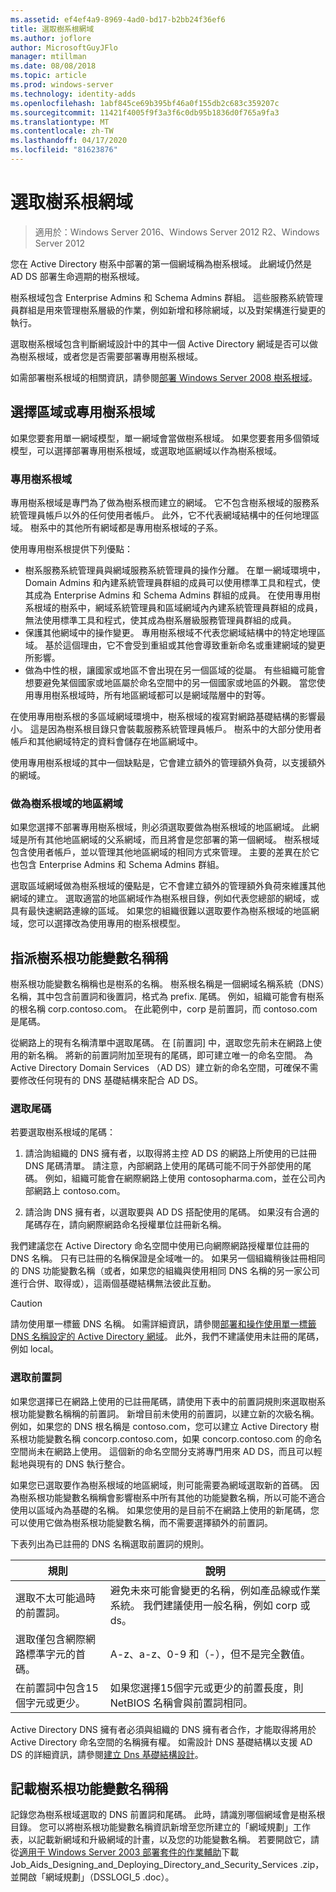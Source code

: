 ```yaml
---
ms.assetid: ef4ef4a9-8969-4ad0-bd17-b2bb24f36ef6
title: 選取樹系根網域
ms.author: joflore
author: MicrosoftGuyJFlo
manager: mtillman
ms.date: 08/08/2018
ms.topic: article
ms.prod: windows-server
ms.technology: identity-adds
ms.openlocfilehash: 1abf845ce69b395bf46a0f155db2c683c359207c
ms.sourcegitcommit: 11421f4005f9f3a3f6c0db95b1836d0f765a9fa3
ms.translationtype: MT
ms.contentlocale: zh-TW
ms.lasthandoff: 04/17/2020
ms.locfileid: "81623876"
---
```

# <a name="selecting-the-forest-root-domain"></a>選取樹系根網域

> 適用於：Windows Server 2016、Windows Server 2012 R2、Windows Server 2012

您在 Active Directory 樹系中部署的第一個網域稱為樹系根域。 此網域仍然是 AD DS 部署生命週期的樹系根域。

樹系根域包含 Enterprise Admins 和 Schema Admins 群組。 這些服務系統管理員群組是用來管理樹系層級的作業，例如新增和移除網域，以及對架構進行變更的執行。

選取樹系根域包含判斷網域設計中的其中一個 Active Directory 網域是否可以做為樹系根域，或者您是否需要部署專用樹系根域。

如需部署樹系根域的相關資訊，請參閱[部署 Windows Server 2008 樹系根域](https://docs.microsoft.com/previous-versions/windows/it-pro/windows-server-2008-R2-and-2008/cc731174(v=ws.10))。

## <a name="choosing-a-regional-or-dedicated-forest-root-domain"></a>選擇區域或專用樹系根域

如果您要套用單一網域模型，單一網域會當做樹系根域。 如果您要套用多個領域模型，可以選擇部署專用樹系根域，或選取地區網域以作為樹系根域。

### <a name="dedicated-forest-root-domain"></a>專用樹系根域

專用樹系根域是專門為了做為樹系根而建立的網域。 它不包含樹系根域的服務系統管理員帳戶以外的任何使用者帳戶。 此外，它不代表網域結構中的任何地理區域。 樹系中的其他所有網域都是專用樹系根域的子系。

使用專用樹系根提供下列優點：

- 樹系服務系統管理員與網域服務系統管理員的操作分離。 在單一網域環境中，Domain Admins 和內建系統管理員群組的成員可以使用標準工具和程式，使其成為 Enterprise Admins 和 Schema Admins 群組的成員。 在使用專用樹系根域的樹系中，網域系統管理員和區域網域內內建系統管理員群組的成員，無法使用標準工具和程式，使其成為樹系層級服務管理員群組的成員。
- 保護其他網域中的操作變更。 專用樹系根域不代表您網域結構中的特定地理區域。 基於這個理由，它不會受到重組或其他會導致重新命名或重建網域的變更所影響。
- 做為中性的根，讓國家或地區不會出現在另一個區域的從屬。 有些組織可能會想要避免某個國家或地區屬於命名空間中的另一個國家或地區的外觀。 當您使用專用樹系根域時，所有地區網域都可以是網域階層中的對等。

在使用專用樹系根的多區域網域環境中，樹系根域的複寫對網路基礎結構的影響最小。 這是因為樹系根目錄只會裝載服務系統管理員帳戶。 樹系中的大部分使用者帳戶和其他網域特定的資料會儲存在地區網域中。

使用專用樹系根域的其中一個缺點是，它會建立額外的管理額外負荷，以支援額外的網域。

### <a name="regional-domain-as-a-forest-root-domain"></a>做為樹系根域的地區網域

如果您選擇不部署專用樹系根域，則必須選取要做為樹系根域的地區網域。 此網域是所有其他地區網域的父系網域，而且將會是您部署的第一個網域。 樹系根域包含使用者帳戶，並以管理其他地區網域的相同方式來管理。 主要的差異在於它也包含 Enterprise Admins 和 Schema Admins 群組。

選取區域網域做為樹系根域的優點是，它不會建立額外的管理額外負荷來維護其他網域的建立。 選取適當的地區網域作為樹系根目錄，例如代表您總部的網域，或具有最快速網路連線的區域。 如果您的組織很難以選取要作為樹系根域的地區網域，您可以選擇改為使用專用的樹系根模型。

## <a name="assigning-the-forest-root-domain-name"></a>指派樹系根功能變數名稱稱

樹系根功能變數名稱稱也是樹系的名稱。 樹系根名稱是一個網域名稱系統（DNS）名稱，其中包含前置詞和後置詞，格式為 prefix. 尾碼。 例如，組織可能會有樹系的根名稱 corp.contoso.com。 在此範例中，corp 是前置詞，而 contoso.com 是尾碼。

從網路上的現有名稱清單中選取尾碼。 在 [前置詞] 中，選取您先前未在網路上使用的新名稱。 將新的前置詞附加至現有的尾碼，即可建立唯一的命名空間。 為 Active Directory Domain Services （AD DS）建立新的命名空間，可確保不需要修改任何現有的 DNS 基礎結構來配合 AD DS。

### <a name="selecting-a-suffix"></a>選取尾碼

若要選取樹系根域的尾碼：

1. 請洽詢組織的 DNS 擁有者，以取得將主控 AD DS 的網路上所使用的已註冊 DNS 尾碼清單。 請注意，內部網路上使用的尾碼可能不同于外部使用的尾碼。 例如，組織可能會在網際網路上使用 contosopharma.com，並在公司內部網路上 contoso.com。

2. 請洽詢 DNS 擁有者，以選取要與 AD DS 搭配使用的尾碼。 如果沒有合適的尾碼存在，請向網際網路命名授權單位註冊新名稱。

我們建議您在 Active Directory 命名空間中使用已向網際網路授權單位註冊的 DNS 名稱。 只有已註冊的名稱保證是全域唯一的。 如果另一個組織稍後註冊相同的 DNS 功能變數名稱（或者，如果您的組織與使用相同 DNS 名稱的另一家公司進行合併、取得或），這兩個基礎結構無法彼此互動。

> [!CAUTION]
> 請勿使用單一標籤 DNS 名稱。 如需詳細資訊，請參閱[部署和操作使用單一標籤 DNS 名稱設定的 Active Directory 網域](https://support.microsoft.com/help/300684/)。 此外，我們不建議使用未註冊的尾碼，例如 local。

### <a name="selecting-a-prefix"></a>選取前置詞

如果您選擇已在網路上使用的已註冊尾碼，請使用下表中的前置詞規則來選取樹系根功能變數名稱稱的前置詞。 新增目前未使用的前置詞，以建立新的次級名稱。 例如，如果您的 DNS 根名稱是 contoso.com，您可以建立 Active Directory 樹系根功能變數名稱 concorp.contoso.com，如果 concorp.contoso.com 的命名空間尚未在網路上使用。 這個新的命名空間分支將專門用來 AD DS，而且可以輕鬆地與現有的 DNS 執行整合。

如果您已選取要作為樹系根域的地區網域，則可能需要為網域選取新的首碼。 因為樹系根功能變數名稱稱會影響樹系中所有其他的功能變數名稱，所以可能不適合使用以區域內為基礎的名稱。 如果您使用的是目前不在網路上使用的新尾碼，您可以使用它做為樹系根功能變數名稱，而不需要選擇額外的前置詞。

下表列出為已註冊的 DNS 名稱選取前置詞的規則。

| 規則     | 說明 |
| -------- | --------------- |
| 選取不太可能過時的前置詞。 | 避免未來可能會變更的名稱，例如產品線或作業系統。 我們建議使用一般名稱，例如 corp 或 ds。|
| 選取僅包含網際網路標準字元的首碼。 | A-z、a-z、0-9 和（-），但不是完全數值。 |
| 在前置詞中包含15個字元或更少。 | 如果您選擇15個字元或更少的前置長度，則 NetBIOS 名稱會與前置詞相同。 |

Active Directory DNS 擁有者必須與組織的 DNS 擁有者合作，才能取得將用於 Active Directory 命名空間的名稱擁有權。 如需設計 DNS 基礎結構以支援 AD DS 的詳細資訊，請參閱[建立 Dns 基礎結構設計](../../ad-ds/plan/Creating-a-DNS-Infrastructure-Design.md)。

## <a name="documenting-the-forest-root-domain-name"></a>記載樹系根功能變數名稱稱

記錄您為樹系根域選取的 DNS 前置詞和尾碼。 此時，請識別哪個網域會是樹系根目錄。 您可以將樹系根功能變數名稱資訊新增至您所建立的「網域規劃」工作表，以記載新網域和升級網域的計畫，以及您的功能變數名稱。 若要開啟它，請從[適用于 Windows Server 2003 部署套件的作業輔助](https://microsoft.com/download/details.aspx?id=9608)下載 Job_Aids_Designing_and_Deploying_Directory_and_Security_Services .zip，並開啟「網域規劃」（DSSLOGI_5 .doc）。
